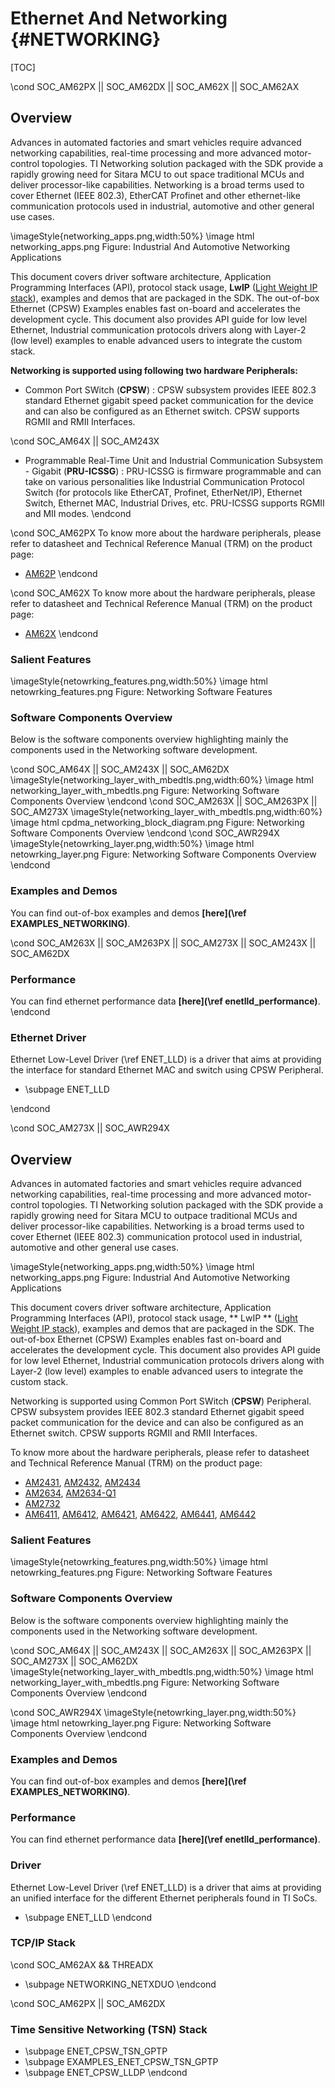# Ethernet And Networking {#NETWORKING}

[TOC]

\cond SOC_AM62PX || SOC_AM62DX || SOC_AM62X || SOC_AM62AX

## Overview
Advances in automated factories and smart vehicles require advanced networking capabilities, real-time processing and more advanced motor-control topologies. TI Networking solution packaged with the SDK provide a rapidly growing need for Sitara MCU to out space traditional MCUs and deliver processor-like capabilities. Networking is a broad terms used to cover Ethernet (IEEE 802.3), EtherCAT Profinet and other ethernet-like communication protocols used in industrial, automotive and other general use cases.

  \imageStyle{networking_apps.png,width:50%}
  \image html networking_apps.png Figure: Industrial And Automotive Networking Applications

This document covers driver software architecture, Application Programming Interfaces (API), protocol stack usage, **LwIP** ([Light Weight IP stack](https://savannah.nongnu.org/git/?group=lwip)), examples and demos that are packaged in the SDK. The out-of-box Ethernet (CPSW) Examples enables fast on-board and accelerates the development cycle. This document also provides API guide for low level Ethernet, Industrial communication protocols drivers along with Layer-2 (low level) examples to enable advanced users to integrate the custom stack.

**Networking is supported using following two hardware Peripherals:**
- Common Port SWitch (**CPSW**) : CPSW subsystem provides IEEE 802.3 standard Ethernet gigabit speed packet communication for the device and can also be configured as an Ethernet switch. CPSW supports RGMII and RMII Interfaces.

\cond SOC_AM64X || SOC_AM243X
- Programmable Real-Time Unit and Industrial Communication Subsystem - Gigabit (**PRU-ICSSG**) : PRU-ICSSG is firmware programmable and can take on various personalities like Industrial Communication Protocol Switch (for protocols like EtherCAT, Profinet, EtherNet/IP), Ethernet Switch, Ethernet MAC, Industrial Drives, etc. PRU-ICSSG supports RGMII and MII modes.
\endcond

\cond SOC_AM62PX
To know more about the hardware peripherals, please refer to datasheet and Technical Reference Manual (TRM) on the product page:
- [AM62P](https://www.ti.com/product/AM62P)
\endcond

\cond SOC_AM62X
To know more about the hardware peripherals, please refer to datasheet and Technical Reference Manual (TRM) on the product page:
- [AM62X](https://www.ti.com/product/AM620-Q1)
\endcond

### Salient Features

  \imageStyle{netowrking_features.png,width:50%}
  \image html netowrking_features.png Figure: Networking Software Features

### Software Components Overview

Below is the software components overview highlighting mainly the components used in the Networking software development.

\cond SOC_AM64X || SOC_AM243X  || SOC_AM62DX
  \imageStyle{networking_layer_with_mbedtls.png,width:60%}
  \image html networking_layer_with_mbedtls.png Figure: Networking Software Components Overview
\endcond
\cond SOC_AM263X || SOC_AM263PX || SOC_AM273X
  \imageStyle{networking_layer_with_mbedtls.png,width:60%}
  \image html cpdma_networking_block_diagram.png Figure: Networking Software Components Overview
\endcond
\cond SOC_AWR294X
  \imageStyle{netowrking_layer.png,width:50%}
  \image html netowrking_layer.png Figure: Networking Software Components Overview
\endcond

### Examples and Demos
You can find out-of-box examples and demos **[here](\ref EXAMPLES_NETWORKING)**.

\cond SOC_AM263X || SOC_AM263PX || SOC_AM273X || SOC_AM243X || SOC_AM62DX
### Performance
You can find ethernet performance data **[here](\ref enetlld_performance)**.
\endcond

### Ethernet Driver

Ethernet Low-Level Driver (\ref ENET_LLD) is a driver that aims at providing the interface for standard Ethernet MAC and switch using CPSW Peripheral.
- \subpage ENET_LLD

\endcond

\cond SOC_AM273X || SOC_AWR294X
## Overview
Advances in automated factories and smart vehicles require advanced networking capabilities, real-time processing and more advanced motor-control topologies. TI Networking solution packaged with the SDK provide a rapidly growing need for Sitara MCU to outpace traditional MCUs and deliver processor-like capabilities. Networking is a broad terms used to cover Ethernet (IEEE 802.3) communication protocol used in industrial, automotive and other general use cases.

  \imageStyle{networking_apps.png,width:50%}
  \image html networking_apps.png Figure: Industrial And Automotive Networking Applications

This document covers driver software architecture, Application Programming Interfaces (API), protocol stack usage, ** LwIP ** ([Light Weight IP stack](https://savannah.nongnu.org/git/?group=lwip)), examples and demos that are packaged in the SDK. The out-of-box Ethernet (CPSW) Examples enables fast on-board and accelerates the development cycle. This document also provides API guide for low level Ethernet, Industrial communication protocols drivers along with Layer-2 (low level) examples to enable advanced users to integrate the custom stack.

 Networking is supported using Common Port SWitch (**CPSW**) Peripheral. CPSW subsystem provides IEEE 802.3 standard Ethernet gigabit speed packet communication for the device and can also be configured as an Ethernet switch. CPSW supports RGMII and RMII Interfaces.

To know more about the hardware peripherals, please refer to datasheet and Technical Reference Manual (TRM) on the product page:
- [AM2431](https://www.ti.com/product/AM2431), [AM2432](https://www.ti.com/product/AM2432), [AM2434](https://www.ti.com/product/AM2434)
- [AM2634](https://www.ti.com/product/AM2634), [AM2634-Q1](https://www.ti.com/product/AM2634-Q1)
- [AM2732](https://www.ti.com/product/AM2732)
- [AM6411](https://www.ti.com/product/AM6411), [AM6412](https://www.ti.com/product/AM6412), [AM6421](https://www.ti.com/product/AM6421), [AM6422](https://www.ti.com/product/AM6422), [AM6441](https://www.ti.com/product/AM6441), [AM6442](https://www.ti.com/product/AM6442)

### Salient Features

  \imageStyle{netowrking_features.png,width:50%}
  \image html netowrking_features.png Figure: Networking Software Features

### Software Components Overview

Below is the software components overview highlighting mainly the components used in the Networking software development.

\cond SOC_AM64X || SOC_AM243X || SOC_AM263X || SOC_AM263PX || SOC_AM273X || SOC_AM62DX
  \imageStyle{networking_layer_with_mbedtls.png,width:50%}
  \image html networking_layer_with_mbedtls.png Figure: Networking Software Components Overview
\endcond

\cond SOC_AWR294X
  \imageStyle{netowrking_layer.png,width:50%}
  \image html netowrking_layer.png Figure: Networking Software Components Overview
\endcond

### Examples and Demos
You can find out-of-box examples and demos **[here](\ref EXAMPLES_NETWORKING)**.

### Performance
You can find ethernet performance data **[here](\ref enetlld_performance)**.

### Driver

Ethernet Low-Level Driver (\ref ENET_LLD) is a driver that aims at providing an unified interface for the different Ethernet peripherals found in TI SoCs.
- \subpage ENET_LLD
\endcond


### TCP/IP Stack

\cond SOC_AM62AX && THREADX
- \subpage NETWORKING_NETXDUO
\endcond

\cond SOC_AM62PX || SOC_AM62DX 
### Time Sensitive Networking (TSN) Stack
- \subpage ENET_CPSW_TSN_GPTP
- \subpage EXAMPLES_ENET_CPSW_TSN_GPTP
- \subpage ENET_CPSW_LLDP
\endcond

